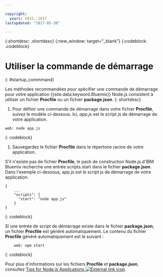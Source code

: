 ```yaml
---

copyright:
  years: 2015, 2017
lastupdated: "2017-05-30"

---
```


{:shortdesc: .shortdesc}
{:new_window: target="_blank"}
{:codeblock: .codeblock}


# Utiliser la commande de démarrage
{: #startup_commmand}

Les méthodes recommandées pour spécifier une commande de démarrage pour votre application {{site.data.keyword.Bluemix}} Node.js consistent à utiliser un fichier **Procfile** ou un fichier **package.json**.
{: shortdesc}

1. Pour définir une commande de démarrage dans votre fichier **Procfile**, suivez le modèle ci-dessous. Ici, _app.js_ est le script js de démarrage de votre application.
```
web: node app.js
```
{: codeblock}

1. Sauvegardez le fichier **Procfile** dans le répertoire racine de votre application.

S'il n'existe pas de fichier **Procfile**, le pack de construction Node.js d'IBM
Bluemix recherche une entrée scripts.start dans le fichier **package.json**. Dans l'exemple ci-dessous, app.js est le script js de démarrage de votre application.
```
{
    ...   
    "scripts": {
      "start": "node app.js"
    }
}
```
{: codeblock}

Si une entrée de script de démarrage existe dans le fichier **package.json**, un fichier **Procfile** est généré
automatiquement. Le contenu du fichier **Procfile** généré automatiquement est le suivant :
```
    web: npm start
```
{: codeblock}

Pour plus d'informations sur les fichiers **Procfile** et **package.json**, consultez [Tips for Node.js Applications ![External link icon](../../icons/launch-glyph.svg "External link icon")](https://docs.cloudfoundry.org/buildpacks/node/node-tips.html).
